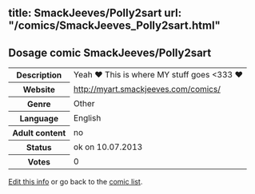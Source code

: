 title: SmackJeeves/Polly2sart
url: "/comics/SmackJeeves_Polly2sart.html"
---
Dosage comic SmackJeeves/Polly2sart
-----------------------------------------

<p id="msg"></p>
<script type="text/javascript">
if (window.location.search === '?edit_info_mail=sent_ok') {
  var elem = document.getElementById("msg");
  elem.innerHTML = 'Edited information sucessfully sent for review, which is usually done daily. Thanks!';
  elem.className = 'ok';
}
</script>
<table class="comicinfo">
<tr>
<th>Description</th><td>Yeah ♥ This is where MY stuff goes &lt;333 ♥</td>
</tr>
<tr>
<th>Website</th><td><a href="http://myart.smackjeeves.com/comics/">http://myart.smackjeeves.com/comics/</a></td>
</tr>
<tr>
<th>Genre</th><td>Other</td>
</tr>
<tr>
<th>Language</th><td>English</td>
</tr>
<tr>
<th>Adult content</th><td>no</td>
</tr>
<tr>
<th>Status</th><td>ok on 10.07.2013</td>
</tr>
<tr>
<th>Votes</th><td>0</td>
</tr>
</table>

[Edit this info](SmackJeeves_Polly2sart_edit.html) or go back to the [comic list](../comic-index.html).
